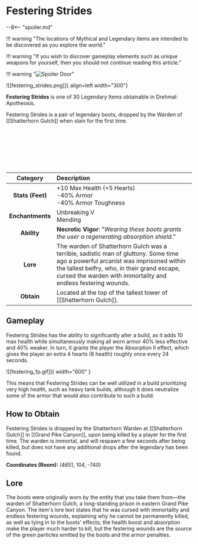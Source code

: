 # Festering Strides

--8<-- "spoiler.md"

!!! warning "The locations of Mythical and Legendary items are intended to be discovered as you explore the world."

!!! warning "If you wish to discover gameplay elements such as unique weapons for yourself, then you should not continue reading this article."

!!! warning "![Spoiler Door](/assets/img/spoiler_door.png)"

![[festering_strides.png]]{ align=left width="300"}

**Festering Strides** is one of 30 Legendary Items obtainable in Drehmal: Apotheosis.

Festering Strides is a pair of legendary boots, dropped by the Warden of [[Shatterhorn Gulch]] when slain for the first time.

<br> <br> <br> <br> <br> <br>

| Category | Description |
|:--------------------------------:|:-----------------------------------------------------------------------------------------------------------------------------------------------------------------------------|
| **Stats (Feet)**              | +10 Max Health (+5 Hearts) <br> -40% Armor <br> -40% Armor Toughness            |
| **Enchantments**              | Unbreaking V <br> Mending |
| **Ability**                   | **Necrotic Vigor**: "*Wearing these boots grants the user a regenerating absorption shield.*" |
| **Lore**                      | The warden of Shatterhorn Gulch was a terrible, sadistic man of gluttony. Some time ago a powerful arcanist was imprisoned within the tallest belfry, who, in their grand escape, cursed the warden with immortality and endless festering wounds. |
| **Obtain**                    | Located at the top of the tallest tower of [[Shatterhorn Gulch]].   |

## Gameplay
Festering Strides has the ability to significantly alter a build, as it adds 10 max health while simultaneously making all worn armor 40% less effective and 40% weaker. In turn, it grants the player the Absorption II effect, which gives the player an extra 4 hearts (8 health) roughly once every 24 seconds.

![[festering_fp.gif]]{ width="600" }

This means that Festering Strides can be well utilized in a build prioritizing very high health, such as heavy tank builds, although it does neutralize some of the armor that would also contribute to such a build.

## How to Obtain
Festering Strides is dropped by the Shatterhorn Warden at [[Shatterhorn Gulch]] in [[Grand Pike Canyon]], upon being killed by a player for the first time. The warden is immortal, and will respawn a few seconds after being killed, but does not have any additional drops after the legendary has been found.

**Coordinates (Room):** (4651, 104, -740)

## Lore
The boots were originally worn by the entity that you take them from—the warden of Shatterhorn Gulch, a long-standing prison in eastern Grand Pike Canyon. The item's lore text states that he was cursed with immortality and endless festering wounds, explaining why he cannot be permanently killed, as well as tying in to the boots' effects; the health boost and absorption make the player much harder to kill, but the festering wounds are the source of the green particles emitted by the boots and the armor penalties.